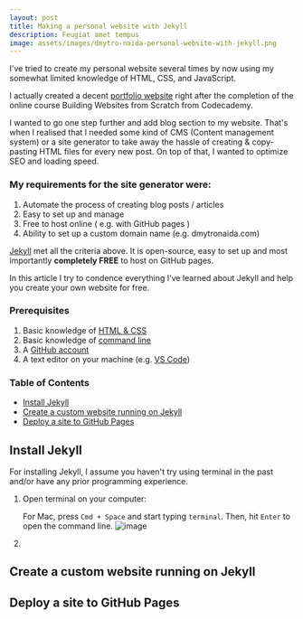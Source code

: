 ```yaml
---
layout: post
title: Making a personal website with Jekyll
description: Feugiat amet tempus
image: assets/images/dmytro-naida-personal-website-with-jekyll.png
---
```

I've tried to create my personal website several times by now using my somewhat limited knowledge of HTML, CSS, and JavaScript. 

I actually created a decent [portfolio website](http://www.dmytronaida.com/) right after the completion of the online course Building Websites from Scratch from Codecademy. 

I wanted to go one step further and add blog section to my website. That's when I realised that I needed some kind of CMS (Content management system) or a site generator to take away the hassle of creating & copy-pasting HTML files for every new post. On top of that, I wanted to optimize SEO and loading speed. 

### My requirements for the site generator were: 
1. Automate the process of creating blog posts / articles 
2. Easy to set up and manage 
3. Free to host online ( e.g. with GitHub pages )
4. Ability to set up a custom domain name (e.g. dmytronaida.com)

[Jekyll](https://jekyllrb.com/) met all the criteria above. It is open-source, easy to set up and most importantly __completely FREE__ to host on GitHub pages. 

In this article I try to condence everything I've learned about Jekyll and help you create your own website for free. 

### Prerequisites
1. Basic knowledge of [HTML & CSS](https://internetingishard.com/)
2. Basic knowledge of [command line](https://www.taniarascia.com/how-to-use-the-command-line-for-apple-macos-and-linux/)  
3. A [GitHub account](https://github.com/)
4. A text editor on your machine (e.g. [VS Code](https://code.visualstudio.com/))

### Table of Contents
- [Install Jekyll](#install-jekyll)
- [Create a custom website running on Jekyll](#create-a-custom-website-running-on-jekyll)
- [Deploy a site to GitHub Pages](#deploy-a-site-to-github-pages)


## Install Jekyll
For installing Jekyll, I assume you haven't try using terminal in the past and/or have any prior programming experience. 

1.  Open terminal on your computer: 

    For Mac, press `Cmd + Space` and start typing `terminal`. 
    Then, hit `Enter` to open the command line. 
    ![image](/blog/assets/images/termina.png)
2. 

## Create a custom website running on Jekyll 
## Deploy a site to GitHub Pages

